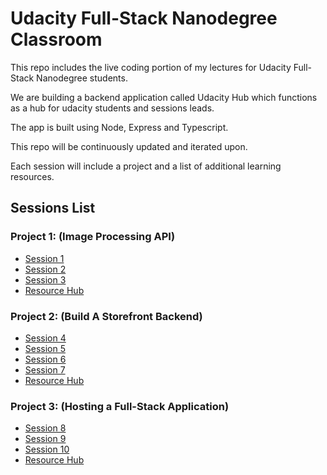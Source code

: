 # Udacity Full-Stack Nanodegree Classroom

This repo includes the live coding portion of my lectures for Udacity Full-Stack Nanodegree students.

We are building a backend application called Udacity Hub which functions as a hub for udacity students and sessions leads.

The app is built using Node, Express and Typescript.

This repo will be continuously updated and iterated upon.

Each session will include a project and a list of additional learning resources.

## Sessions List

### Project 1: (Image Processing API)

- [Session 1](https://github.com/HossamAbubakr/Udacity-Full-Stack-Classroom/tree/main/Session%201)
- [Session 2](https://github.com/HossamAbubakr/Udacity-Full-Stack-Classroom/tree/main/Session%202)
- [Session 3](https://github.com/HossamAbubakr/Udacity-Full-Stack-Classroom/tree/main/Session%203)
- [Resource Hub](https://github.com/HossamAbubakr/Udacity-Full-Stack-Classroom/blob/main/Image-Processing-API-Resources.MD)

### Project 2: (Build A Storefront Backend)

- [Session 4](https://github.com/HossamAbubakr/Udacity-Full-Stack-Classroom/tree/main/Session%204)
- [Session 5](https://github.com/HossamAbubakr/Udacity-Full-Stack-Classroom/tree/main/Session%205)
- [Session 6](https://github.com/HossamAbubakr/Udacity-Full-Stack-Classroom/tree/main/Session%206)
- [Session 7](https://github.com/HossamAbubakr/Udacity-Full-Stack-Classroom/tree/main/Session%207)
- [Resource Hub](https://github.com/HossamAbubakr/Udacity-Full-Stack-Classroom/blob/main/Build-A-Storefront-Backend-Resources.MD)

### Project 3: (Hosting a Full-Stack Application)

- [Session 8](https://github.com/HossamAbubakr/Udacity-Full-Stack-Classroom/tree/main/Session%208)
- [Session 9](https://github.com/HossamAbubakr/Udacity-Full-Stack-Classroom/tree/main/Session%209)
- [Session 10](https://github.com/HossamAbubakr/Udacity-Full-Stack-Classroom/tree/main/Session%2010)
- [Resource Hub](https://github.com/HossamAbubakr/Udacity-Full-Stack-Classroom/blob/main/Udagram-Deployment-Process.MD)
